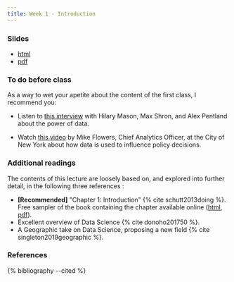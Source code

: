 ```yaml
---
title: Week 1 - Introduction
---
```


### Slides

- [html](../slides/lecture_01.html)
- [pdf](../slides/lecture_01.pdf)

### To do before class

As a way to wet your apetite about the content of the first class, I recommend you:

* Listen to [this interview](http://www.sciencefriday.com/segments/solving-lifes-everyday-problems-with-data/) with Hilary Mason, Max Shron, and Alex Pentland about the power of data.

* Watch [this video](https://www.youtube.com/watch?v=h1ImEQKSkUQ) by Mike Flowers, Chief Analytics Officer, at the City of New York about how data is used to influence policy decisions.

### Additional readings

The contents of this lecture are loosely based on, and explored into further detail, in the following three references :

* **[Recommended]** "Chapter 1: Introduction" {% cite schutt2013doing %}. Free sampler of the book containing the chapter available online ([html](http://shop.oreilly.com/product/0636920028529.do), [pdf](http://cdn.oreillystatic.com/oreilly/booksamplers/9781449358655_sampler.pdf)).
* Excellent overview of Data Science {% cite donoho201750 %}.
* A Geographic take on Data Science, proposing a new field {% cite singleton2019geographic %}.

### References

{% bibliography --cited %}

